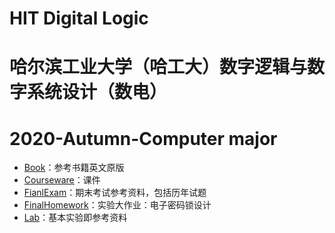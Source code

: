 # HIT Digital Logic 

# 哈尔滨工业大学（哈工大）数字逻辑与数字系统设计（数电）

# 2020-Autumn-Computer major

+ [Book](https://github.com/FuLucas/HIT-digital-logic/tree/main/Book)：参考书籍英文原版
+ [Courseware](https://github.com/FuLucas/HIT-digital-logic/tree/main/Courseware)：课件
+ [FianlExam](https://github.com/FuLucas/HIT-digital-logic/tree/main/FinalExam)：期末考试参考资料，包括历年试题
+ [FinalHomework](https://github.com/FuLucas/HIT-digital-logic/tree/main/FinalHomework)：实验大作业：电子密码锁设计
+ [Lab](https://github.com/FuLucas/HIT-digital-logic/tree/main/Lab)：基本实验即参考资料

